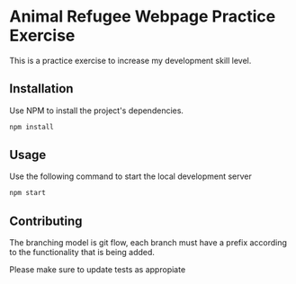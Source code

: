 # Animal Refugee Webpage Practice Exercise

This is a practice exercise to increase my development skill level.

## Installation

Use NPM to install the project's dependencies.

```bash
npm install
```

## Usage

Use the following command to start the local development server

```bash
npm start
```
## Contributing
The branching model is git flow, each branch must have a prefix according to the
functionality that is being added.

Please make sure to update tests as appropiate

